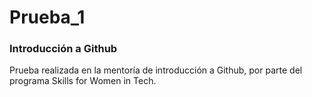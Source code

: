# Prueba_1

### Introducción a Github

Prueba realizada en la mentoría de introducción a Github, por parte del programa Skills for Women in Tech.
